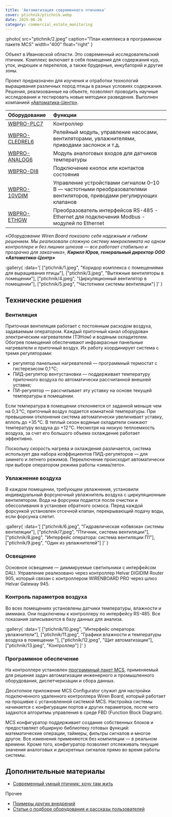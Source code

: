 ```yaml
---
title: 'Автоматизация современного птичника'
cover: ptichnik/ptichnik.webp
date: 2025-06-26
category: commercial_estate_monitoring
---
```


:photo{
    src="ptichnik/2.jpeg"
    caption="План комплекса в программном пакете MCS"
    width="400"
    float="right"
}

Объект в Ивановской области. Это современный исследовательский птичник. Комплекс включает в себя помещения для содержания кур, уток, индюшек и перепелов, а также брудерные, инкубаторий и другие зоны.

Проект предназначен для изучения и отработки технологий выращивания различных пород птицы в разных условиях содержания. Решения, реализованные на объекте, позволяют проводить научные исследования и тестировать новые методики разведения. Выполнен компанией [«Автоматика-Центр»](https://www.avt-c.ru/). 

| Оборудование | Функции |
| :---- | :---- |
| [WBPRO-PLC7](https://wirenboard.com/ru/product/WBPRO-PLC8-4G-64G/) | Контроллер |
| [WBPRO-CLEDREL6](https://wirenboard.com/ru/product/WBPRO-CLEDREL6/) | Релейный модуль, управление насосами, вентиляторами, увлажнителями, приводами заслонок и т.д. |
| [WBPRO-ANALOG6](https://wirenboard.com/ru/product/WBPRO-ANALOG6/) | Модуль аналоговых входов для датчиков температуры |
| [WBPRO-DI8](https://wirenboard.com/ru/product/WBPRO-DI8/) | Подключение кнопок или контактов состояния |
| [WBPRO-10VDIM](https://wirenboard.com/ru/product/WBPRO-10VDIM/) | Управление устройствами сигналом 0–10 В — частотными преобразователями вентиляторов, приводами регулирующих клапанов |
| [WBPRO-ETHGW](https://wirenboard.com/ru/product/WBPRO-ETHGW/) | Преобразователь интерфейсов RS-485 \- Ethernet для подключения Modbus \- модулей по Ethernet |

_«Оборудование Wiren Board показало себя надежным и гибким решением. Мы реализовали сложную систему микроклимата на одном контроллере и без лишних шлюзов — все работает стабильно и прозрачно для заказчика», **Кирилл Юров, генеральный директор ООО «Автоматика-Центр»**_


:gallery{
    :data='[
        ["ptichnik/1.jpeg", "Коридор комплекса с помещениями для выращивания птицы"],
        ["ptichnik/3.jpeg", "Вытяжные вентиляторы в помещении"],
        ["ptichnik/4.jpeg", "Циркуляционный вентилятор в помещении"],
        ["ptichnik/5.jpeg", "Частотники системы вентиляции"]
    ]'
}

## Технические решения

### Вентиляция

Приточная вентиляция работает с постоянным расходом воздуха, задаваемым оператором. Каждый приточный канал оборудован электрическим нагревателем (ТЭНом) и водяным охладителем. Обогрев помещений обеспечивают инфракрасные панельные нагреватели и приточный воздух. Их работу координирует система с тремя регуляторами:

* регулятор панельных нагревателей — программный термостат с гистерезисом 0,1 °C;  
* ПИД-регулятор вентустановки — поддерживает температуру приточного воздуха по автоматически рассчитанной внешней уставке;  
* ПИ-регулятор — рассчитывает эту уставку на основе текущей температуры в помещении.

Если температура в помещении отклоняется от заданной меньше чем на 0,3 °C, приточный воздух подается комнатной температуры. При превышении отклонения система автоматически увеличивает уставку, вплоть до \+35 °C. В теплый сезон водяные охладители снижают температуру воздуха до \+12 °C. Несмотря на низкую теплоемкость воздуха, за счет его большого объема охлаждение работает эффективно.

Поскольку скорость нагрева и охлаждения различается, система использует два набора коэффициентов ПИД-регуляторов — для зимнего и летнего режимов. Переключение происходит автоматически при выборе оператором режима работы «зима/лето».

### Увлажнение воздуха

В каждом помещении, требующем увлажнения, установили индивидуальный форсуночный увлажнитель воздуха с циркуляционным вентилятором. Вода на форсунки подается после очистки и обессоливания в установке обратного осмоса. Перед каждой форсункой установлен отсечной клапан, перекрывающий подачу воды, если форсунка слетит.

:gallery{
    :data='[
        ["ptichnik/6.jpeg", "Гидравлическая «обвязка» системы вентиляции"],
        ["ptichnik/7.jpeg", "Птичник, система вентиляции"],
        ["ptichnik/8.jpeg", "Интерфейс оператора: система вентиляции П1"],
        ["ptichnik/9.jpeg", "Один из увлажнителей"]
    ]'
}

### Освещение

Основное освещение — диммируемые светильники с интерфейсом DALI. Управление реализовано через контроллер Helvar DIGIDIM Router 905, который связан с контроллером WIRENBOARD PRO через шлюз Helvar Gateway 945\.

### Контроль параметров воздуха

Во всех помещениях установлены датчики температуры, влажности и аммиака. Они подключены к контроллеру по интерфейсу RS-485. Все показания записываются в базу данных для анализа.

:gallery{
    :data='[
        ["ptichnik/10.jpeg", "Интерфейс оператора: увлажнители"],
        ["ptichnik/11.jpeg", "Графики влажности и температуры воздуха в помещении "],
        ["ptichnik/12.jpeg", "Щит автоматизации"],
        ["ptichnik/13.jpeg", "Контроллер"]
    ]'
}

### Программное обеспечение

На контроллере установлен [программный пакет MCS](https://bccontrol.ru/mcs/), применяемый для решения задач автоматизации инженерного и промышленного оборудования, диспетчеризации и сбора данных. 

Десктопное приложение MCS Configurator служит для настройки подключенного удаленного контроллера Wiren Board, который работает на прошивке с установленной системой MCS. Настройка системы начинается с конфигурации портов и других параметров, после чего задаются алгоритмы управления в среде FBD (Function Block Diagram).

MCS конфигуратор поддерживает создание собственных блоков и предоставляет обширную библиотеку готовых функций: математические операции, таймеры, фильтры сигналов и многое другое. Все изменения применяются без компиляции — в реальном времени. Кроме того, конфигуратор позволяет отслеживать текущие значения аналоговых и дискретных сигналов прямо во время работы системы.

## Дополнительные материалы

- [Современный умный птичник: хочу там жить](https://habr.com/ru/companies/wirenboard/articles/915740/)

Прочее

- [Примеры других внедрений](../solutions/)
- [Статьи о подборе оборудования и рассказы пользователей](../articles)
